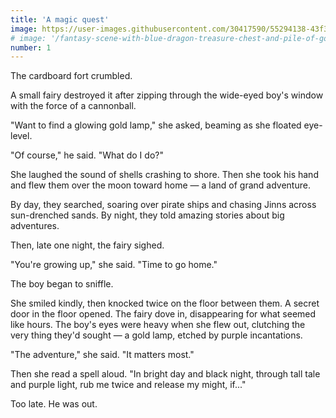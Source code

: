 ```yaml
---
title: 'A magic quest'
image: https://user-images.githubusercontent.com/30417590/55294138-43f3dd80-53cc-11e9-96c2-3c7f2977c24a.jpg
# image: '/fantasy-scene-with-blue-dragon-treasure-chest-and-pile-of-golden-coins-d-illustration-707801968.jpg'
number: 1
---
```


The cardboard fort crumbled.

A small fairy destroyed it after zipping through the wide-eyed boy's window with the force of a cannonball. 

"Want to find a glowing gold lamp," she asked, beaming as she floated eye-level.

"Of course," he said. "What do I do?"

She laughed the sound of shells crashing to shore. Then she took his hand and flew them over the moon toward home — a land of grand adventure. 

By day, they searched, soaring over pirate ships and chasing Jinns across sun-drenched sands. By night, they told amazing stories about big adventures. 

Then, late one night, the fairy sighed. 

"You're growing up," she said. "Time to go home." 

The boy began to sniffle.

She smiled kindly, then knocked twice on the floor between them. A secret door in the floor opened. The fairy dove in, disappearing for what seemed like hours. The boy's eyes were heavy when she flew out, clutching the very thing they'd sought — a gold lamp, etched by purple incantations. 

"The adventure," she said. "It matters most." 

Then she read a spell aloud. "In bright day and black night, through tall tale and purple light, rub me twice and release my might, if..." 

Too late. He was out.
